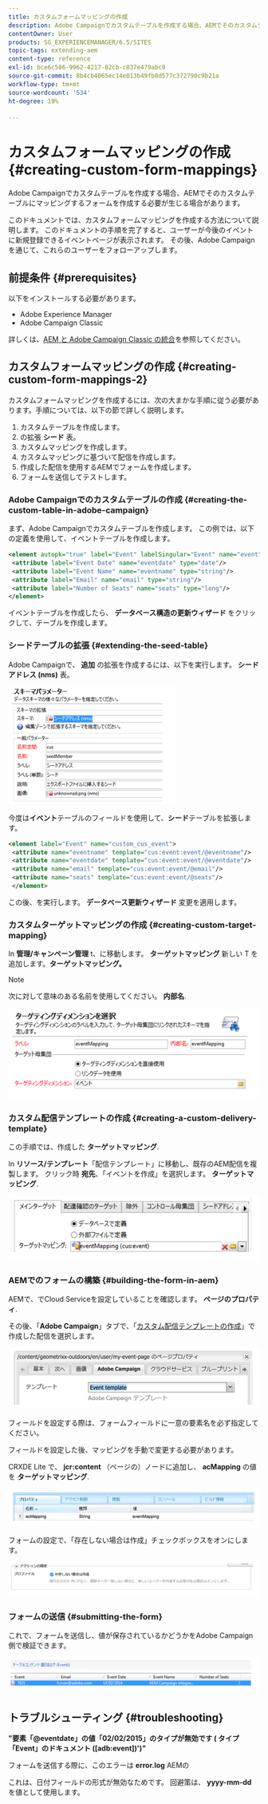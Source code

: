 ```yaml
---
title: カスタムフォームマッピングの作成
description: Adobe Campaignでカスタムテーブルを作成する場合、AEMでそのカスタムテーブルにマッピングするフォームを作成する必要が生じる場合があります
contentOwner: User
products: SG_EXPERIENCEMANAGER/6.5/SITES
topic-tags: extending-aem
content-type: reference
exl-id: bce6c586-9962-4217-82cb-c837e479abc0
source-git-commit: 8b4cb4065ec14e813b49fb0d577c372790c9b21a
workflow-type: tm+mt
source-wordcount: '534'
ht-degree: 19%

---
```


# カスタムフォームマッピングの作成{#creating-custom-form-mappings}

Adobe Campaignでカスタムテーブルを作成する場合、AEMでそのカスタムテーブルにマッピングするフォームを作成する必要が生じる場合があります。

このドキュメントでは、カスタムフォームマッピングを作成する方法について説明します。 このドキュメントの手順を完了すると、ユーザーが今後のイベントに新規登録できるイベントページが表示されます。 その後、Adobe Campaignを通じて、これらのユーザーをフォローアップします。

## 前提条件 {#prerequisites}

以下をインストールする必要があります。

* Adobe Experience Manager
* Adobe Campaign Classic

詳しくは、[AEM と Adobe Campaign Classic の統合](/help/sites-administering/campaignonpremise.md)を参照してください。

## カスタムフォームマッピングの作成 {#creating-custom-form-mappings-2}

カスタムフォームマッピングを作成するには、次の大まかな手順に従う必要があります。手順については、以下の節で詳しく説明します。

1. カスタムテーブルを作成します。
1. の拡張 **シード** 表。
1. カスタムマッピングを作成します。
1. カスタムマッピングに基づいて配信を作成します。
1. 作成した配信を使用するAEMでフォームを作成します。
1. フォームを送信してテストします。

### Adobe Campaignでのカスタムテーブルの作成 {#creating-the-custom-table-in-adobe-campaign}

まず、Adobe Campaignでカスタムテーブルを作成します。 この例では、以下の定義を使用して、イベントテーブルを作成します。

```xml
<element autopk="true" label="Event" labelSingular="Event" name="event">
 <attribute label="Event Date" name="eventdate" type="date"/>
 <attribute label="Event Name" name="eventname" type="string"/>
 <attribute label="Email" name="email" type="string"/>
 <attribute label="Number of Seats" name="seats" type="long"/>
</element>
```

イベントテーブルを作成したら、 **データベース構造の更新ウィザード** をクリックして、テーブルを作成します。

### シードテーブルの拡張 {#extending-the-seed-table}

Adobe Campaignで、 **追加** の拡張を作成するには、以下を実行します。 **シードアドレス (nms)** 表。

![chlimage_1-194](assets/chlimage_1-194.png)

今度は&#x200B;**イベント**&#x200B;テーブルのフィールドを使用して、**シード**&#x200B;テーブルを拡張します。

```xml
<element label="Event" name="custom_cus_event">
 <attribute name="eventname" template="cus:event:event/@eventname"/>
 <attribute name="eventdate" template="cus:event:event/@eventdate"/>
 <attribute name="email" template="cus:event:event/@email"/>
 <attribute name="seats" template="cus:event:event/@seats"/>
 </element>
```

この後、を実行します。 **データベース更新ウィザード** 変更を適用します。

### カスタムターゲットマッピングの作成 {#creating-custom-target-mapping}

In **管理/キャンペーン管理** t、に移動します。 **ターゲットマッピング** 新しい T を追加します。**ターゲットマッピング。**

>[!NOTE]
>
>次に対して意味のある名前を使用してください。 **内部名**.

![chlimage_1-195](assets/chlimage_1-195.png)

### カスタム配信テンプレートの作成 {#creating-a-custom-delivery-template}

この手順では、作成した **ターゲットマッピング**.

In **リソース/テンプレート**「配信テンプレート」に移動し、既存のAEM配信を複製します。 クリック時 **宛先**、「イベントを作成」を選択します。 **ターゲットマッピング**.

![chlimage_1-196](assets/chlimage_1-196.png)

### AEMでのフォームの構築 {#building-the-form-in-aem}

AEMで、でCloud Serviceを設定していることを確認します。 **ページのプロパティ**.

その後、「**Adobe Campaign**」タブで、「[カスタム配信テンプレートの作成](#creating-a-custom-delivery-template)」で作成した配信を選択します。

![chlimage_1-197](assets/chlimage_1-197.png)

フィールドを設定する際は、フォームフィールドに一意の要素名を必ず指定してください。

フィールドを設定した後、マッピングを手動で変更する必要があります。

CRXDE Lite で、 **jcr:content** （ページの）ノードに追加し、 **acMapping** の値を **ターゲットマッピング**.

![chlimage_1-198](assets/chlimage_1-198.png)

フォームの設定で、「存在しない場合は作成」チェックボックスをオンにします。

![chlimage_1-199](assets/chlimage_1-199.png)

### フォームの送信 {#submitting-the-form}

これで、フォームを送信し、値が保存されているかどうかをAdobe Campaign側で検証できます。

![chlimage_1-200](assets/chlimage_1-200.png)

## トラブルシューティング {#troubleshooting}

**&quot;要素「@eventdate」の値「02/02/2015」のタイプが無効です ( タイプ「Event」のドキュメント ([adb:event])&#39;)&quot;**

フォームを送信する際に、このエラーは **error.log** AEMの

これは、日付フィールドの形式が無効なためです。 回避策は、 **yyyy-mm-dd** を値として使用します。
